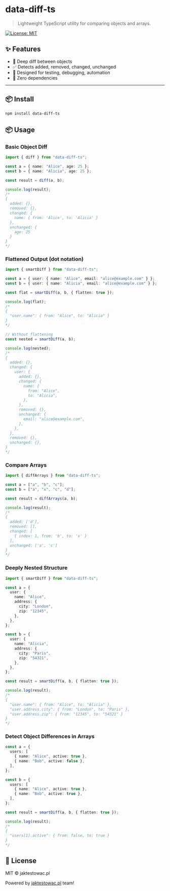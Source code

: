 # data-diff-ts

> Lightweight TypeScript utility for comparing objects and arrays.

[![License: MIT](https://img.shields.io/badge/License-MIT-blue.svg)](LICENSE)

## ✨ Features

- 🔎 Deep diff between objects
- ✅ Detects added, removed, changed, unchanged
- 🧠 Designed for testing, debugging, automation
- 🌱 Zero dependencies

---

## 📦 Install

```bash
npm install data-diff-ts
```

## 📦 Usage

### Basic Object Diff

```typescript
import { diff } from "data-diff-ts";

const a = { name: "Alice", age: 25 };
const b = { name: "Alicia", age: 25 };

const result = diff(a, b);

console.log(result);
/*
{
  added: {},
  removed: {},
  changed: {
    name: { from: 'Alice', to: 'Alicia' }
  },
  unchanged: {
    age: 25
  }
}
*/
```

### Flattened Output (dot notation)

```typescript
import { smartDiff } from "data-diff-ts";

const a = { user: { name: "Alice", email: "alice@example.com" } };
const b = { user: { name: "Alicia", email: "alice@example.com" } };

const flat = smartDiff(a, b, { flatten: true });

console.log(flat);
/*
{
  "user.name": { from: "Alice", to: "Alicia" }
}
*/

// Without flattening
const nested = smartDiff(a, b);

console.log(nested);
/*
{
  added: {},
  changed: {
    user: {
      added: {},
      changed: {
        name: {
          from: "Alice",
          to: "Alicia",
        },
      },
      removed: {},
      unchanged: {
        email: "alice@example.com",
      },
    },
  },
  removed: {},
  unchanged: {},
}
*/
```

### Compare Arrays

```typescript
import { diffArrays } from "data-diff-ts";

const a = ["a", "b", "c"];
const b = ["a", "x", "c", "d"];

const result = diffArrays(a, b);

console.log(result);
/*
{
  added: ['d'],
  removed: [],
  changed: [
    { index: 1, from: 'b', to: 'x' }
  ],
  unchanged: ['a', 'c']
}
*/
```

### Deeply Nested Structure

```typescript
import { smartDiff } from "data-diff-ts";

const a = {
  user: {
    name: "Alice",
    address: {
      city: "London",
      zip: "12345",
    },
  },
};

const b = {
  user: {
    name: "Alicia",
    address: {
      city: "Paris",
      zip: "54321",
    },
  },
};

const result = smartDiff(a, b, { flatten: true });

console.log(result);
/*
{
  "user.name": { from: "Alice", to: "Alicia" },
  "user.address.city": { from: "London", to: "Paris" },
  "user.address.zip": { from: "12345", to: "54321" }
}
*/
```

### Detect Object Differences in Arrays

```typescript
const a = {
  users: [
    { name: "Alice", active: true },
    { name: "Bob", active: false },
  ],
};

const b = {
  users: [
    { name: "Alice", active: true },
    { name: "Bob", active: true },
  ],
};

const result = smartDiff(a, b, { flatten: true });

console.log(result);
/*
{
  "users[1].active": { from: false, to: true }
}
*/
```

## 📄 License

MIT © jaktestowac.pl

Powered by [jaktestowac.pl](https://www.jaktestowac.pl/) team!
